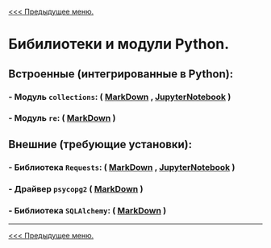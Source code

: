 [<<< Предыдущее меню.](..%2FPython_study_materials.md)
# Бибилиотеки и модули Python.

## Встроенные (интегрированные в Python):

### - Модуль `collections`: ( [MarkDown](/study_materials/Python/Moduls_and_libraries/materials/collections.md) , [JupyterNotebook](/study_materials/Python/Moduls_and_libraries/materials/collections.ipynb) )

### - Модуль `re`: ( [MarkDown](/study_materials/Python/Moduls_and_libraries/materials/modul_re.md) )

## Внешние (требующие установки):

### - Библиотека `Requests`: ( [MarkDown](/study_materials/Python/Moduls_and_libraries/materials/Requests.md) , [JupyterNotebook](/study_materials/Python/Moduls_and_libraries/materials/Requests.ipynb) )

### - Драйвер `psycopg2` ( [MarkDown](/study_materials/DataBase/PostgreSQL/Netology/materials/_PostgreSQL_and_Python.md) )

### - Библиотека `SQLAlchemy`: ( [MarkDown](/study_materials/DataBase/PostgreSQL/Netology/materials/ORM_SQLAlchemy.md) )
***
[<<< Предыдущее меню.](..%2FPython_study_materials.md)
